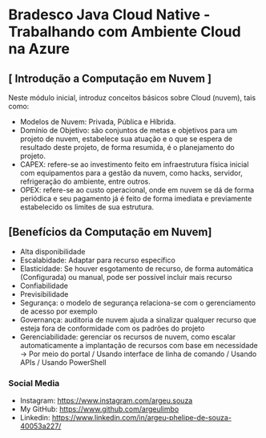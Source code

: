 # Bradesco Java Cloud Native - Trabalhando com Ambiente Cloud na Azure

## [ Introdução a Computação em Nuvem ]
Neste módulo inicial, introduz conceitos básicos sobre Cloud (nuvem), tais como:
* Modelos de Nuvem: Privada, Pública e Híbrida.
* Domínio de Objetivo: são conjuntos de metas e objetivos para um projeto de nuvem, estabelece sua atuação e o que se espera de resultado deste projeto, de forma resumida, é o planejamento do projeto.
* CAPEX: refere-se ao investimento feito em infraestrutura física inicial com equipamentos para a gestão da nuvem, como hacks, servidor, refrigeração do ambiente, entre outros.
* OPEX: refere-se ao custo operacional, onde em nuvem se dá de forma periódica e seu pagamento já é feito de forma imediata e previamente estabelecido os limites de sua estrutura.

## [Benefícios da Computação em Nuvem]
* Alta disponibilidade
* Escalabidade: Adaptar para recurso específico
* Elasticidade: Se houver esgotamento de recurso, de forma automática (Configurada) ou manual, pode ser possível incluir mais recurso
* Confiabilidade
* Previsibilidade
* Segurança: o modelo de segurança relaciona-se com o gerenciamento de acesso por exemplo
* Governança: auditoria de nuvem ajuda a sinalizar qualquer recurso que esteja fora de conformidade com os padrões do projeto
* Gerenciabilidade: gerenciar os recursos de nuvem, como escalar automaticamente a implantação de recursos com base em necessidade -> Por meio do portal / Usando interface de linha de comando / Usando APIs / Usando PowerShell 

### Social Media
* Instagram: https://www.instagram.com/argeu.souza
* My GitHub: https://www.github.com/argeulimbo
* Linkedin: https://www.linkedin.com/in/argeu-phelipe-de-souza-40053a227/

